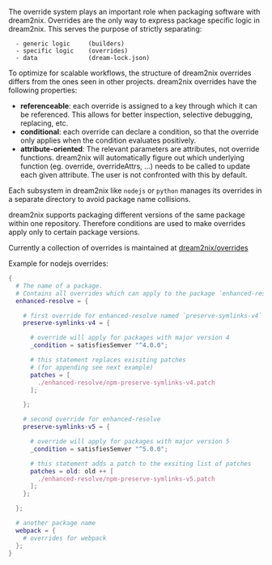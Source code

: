 The override system plays an important role when packaging software with dream2nix. Overrides are the only way to express package specific logic in dream2nix. This serves the purpose of strictly separating:
```
  - generic logic     (builders)
  - specific logic    (overrides)
  - data              (dream-lock.json)
```

To optimize for scalable workflows, the structure of dream2nix overrides differs from the ones seen in other projects.
dream2nix overrides have the following properties:
  - **referenceable**: each override is assigned to a key through which it can be referenced. This allows for better inspection, selective debugging, replacing, etc.
  - **conditional**: each override can declare a condition, so that the override only applies when the condition evaluates positively.
  - **attribute-oriented**: The relevant parameters are attributes, not override functions. dream2nix will automatically figure out which underlying function (eg. override, overrideAttrs, ...) needs to be called to update each given attribute. The user is not confronted with this by default.

Each subsystem in dream2nix like `nodejs` or `python` manages its overrides in a separate directory to avoid package name collisions.

dream2nix supports packaging different versions of the same package within one repository. Therefore conditions are used to make overrides apply only to certain package versions.

Currently a collection of overrides is maintained at [dream2nix/overrides](https://github.com/nix-community/dream2nix/tree/main/overrides)

Example for nodejs overrides:
```nix
{
  # The name of a package.
  # Contains all overrides which can apply to the package `enhanced-resolve`
  enhanced-resolve = {

    # first override for enhanced-resolve named `preserve-symlinks-v4`
    preserve-symlinks-v4 = {

      # override will apply for packages with major version 4
      _condition = satisfiesSemver "^4.0.0";

      # this statement replaces exisiting patches
      # (for appending see next example)
      patches = [
        ./enhanced-resolve/npm-preserve-symlinks-v4.patch
      ];

    };

    # second override for enhanced-resolve
    preserve-symlinks-v5 = {

      # override will apply for packages with major version 5
      _condition = satisfiesSemver "^5.0.0";

      # this statement adds a patch to the exsiting list of patches
      patches = old: old ++ [
        ./enhanced-resolve/npm-preserve-symlinks-v5.patch
      ];
    };

  };

  # another package name
  webpack = {
    # overrides for webpack
  };
}
```
